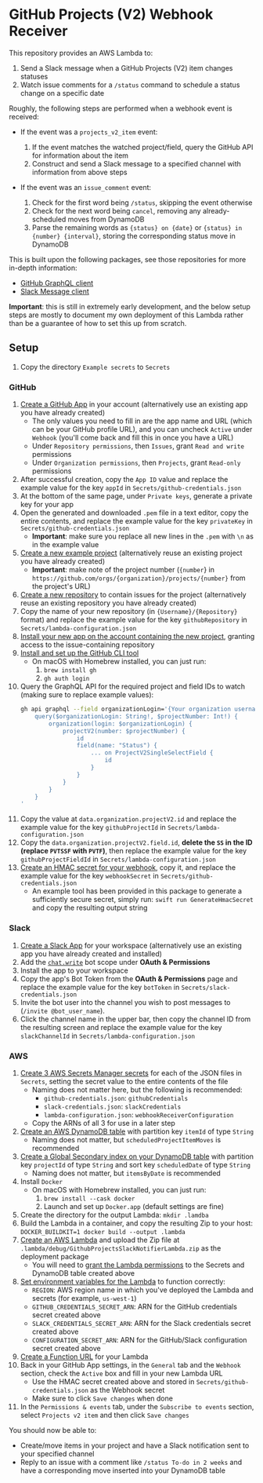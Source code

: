 # GitHub Projects (V2) Webhook Receiver #

This repository provides an AWS Lambda to:
1. Send a Slack message when a GitHub Projects (V2) item changes statuses
2. Watch issue comments for a `/status` command to schedule a status change on a specific date

Roughly, the following steps are performed when a webhook event is received:

- If the event was a `projects_v2_item` event:
	1. If the event matches the watched project/field, query the GitHub API for information about the item
	2. Construct and send a Slack message to a specified channel with information from above steps

- If the event was an `issue_comment` event:
	1. Check for the first word being `/status`, skipping the event otherwise
	2. Check for the next word being `cancel`, removing any already-scheduled moves from DynamoDB
	3. Parse the remaining words as `{status} on {date}` or `{status} in {number} {interval}`, storing the corresponding status move in DynamoDB

This is built upon the following packages, see those repositories for more in-depth information:
- [GitHub GraphQL client](https://github.com/MPLew-is/github-graphql-client)
- [Slack Message client](https://github.com/MPLew-is/slack-message-client)

**Important**: this is still in extremely early development, and the below setup steps are mostly to document my own deployment of this Lambda rather than be a guarantee of how to set this up from scratch.


## Setup ##

1. Copy the directory `Example secrets` to `Secrets`

### GitHub ###

1. [Create a GitHub App](https://docs.github.com/en/developers/apps/building-github-apps/creating-a-github-app) in your account (alternatively use an existing app you have already created)
	- The only values you need to fill in are the app name and URL (which can be your GitHub profile URL), and you can uncheck `Active` under `Webhook` (you'll come back and fill this in once you have a URL)
	- Under `Repository permissions`, then `Issues`, grant `Read and write` permissions
	- Under `Organization permissions`, then `Projects`, grant `Read-only` permissions
2. After successful creation, copy the `App ID` value and replace the example value for the key `appId` in `Secrets/github-credentials.json`
3. At the bottom of the same page, under `Private keys`, generate a private key for your app
4. Open the generated and downloaded `.pem` file in a text editor, copy the entire contents, and replace the example value for the key `privateKey` in `Secrets/github-credentials.json`
	- **Important**: make sure you replace all new lines in the `.pem` with `\n` as in the example value
5. [Create a new example project](https://docs.github.com/en/issues/trying-out-the-new-projects-experience/quickstart#creating-a-project) (alternatively reuse an existing project you have already created)
	- **Important**: make note of the project number (`{number`} in `https://github.com/orgs/{organization}/projects/{number}` from the project's URL)
6. [Create a new repository](https://github.com/new) to contain issues for the project (alternatively reuse an existing repository you have already created)
7. Copy the name of your new repository (in `{Username}/{Repository}` format) and replace the example value for the key `githubRepository` in `Secrets/lambda-configuration.json`
8. [Install your new app on the account containing the new project](https://docs.github.com/en/developers/apps/managing-github-apps/installing-github-apps#installing-your-private-github-app-on-your-repository), granting access to the issue-containing repository
9.  [Install and set up the GitHub CLI tool](https://cli.github.com/manual/)
	- On macOS with Homebrew installed, you can just run:
		1. `brew install gh`
		2. `gh auth login`
10. Query the GraphQL API for the required project and field IDs to watch (making sure to replace example values):
	```sh
	gh api graphql --field organizationLogin='{Your organization username}' --field projectNumber='{Your project number}' --raw-field query='
		query($organizationLogin: String!, $projectNumber: Int!) {
			organization(login: $organizationLogin) {
				projectV2(number: $projectNumber) {
					id
					field(name: "Status") {
						... on ProjectV2SingleSelectField {
							id
						}
					}
				}
			}
		}
	'
	```
11. Copy the value at `data.organization.projectV2.id` and replace the example value for the key `githubProjectId` in `Secrets/lambda-configuration.json`
12. Copy the `data.organization.projectV2.field.id`, **delete the `SS` in the ID (replace `PVTSSF` with `PVTF`)**, then replace the example value for the key `githubProjectFieldId` in `Secrets/lambda-configuration.json`
13. [Create an HMAC secret for your webhook](https://docs.github.com/en/developers/webhooks-and-events/webhooks/securing-your-webhooks#setting-your-secret-token), copy it, and replace the example value for the key `webhookSecret` in `Secrets/github-credentials.json`
	- An example tool has been provided in this package to generate a sufficiently secure secret, simply run: `swift run GenerateHmacSecret` and copy the resulting output string


### Slack ###

1. [Create a Slack App](https://api.slack.com/apps) for your workspace (alternatively use an existing app you have already created and installed)
2. Add the [`chat.write`](https://api.slack.com/scopes/chat:write) bot scope under **OAuth & Permissions**
3. Install the app to your workspace
4. Copy the app's Bot Token from the **OAuth & Permissions** page and replace the example value for the key `botToken` in `Secrets/slack-credentials.json`
5. Invite the bot user into the channel you wish to post messages to (`/invite @bot_user_name`).
6. Click the channel name in the upper bar, then copy the channel ID from the resulting screen and replace the example value for the key `slackChannelId` in `Secrets/lambda-configuration.json`


### AWS ###

1. [Create 3 AWS Secrets Manager secrets](https://docs.aws.amazon.com/secretsmanager/latest/userguide/hardcoded.html) for each of the JSON files in `Secrets`, setting the secret value to the entire contents of the file
	- Naming does not matter here, but the following is recommended:
		- `github-credentials.json`: `githubCredentials`
		- `slack-credentials.json`: `slackCredentials`
		- `lambda-configuration.json`: `webhookReceiverConfiguration`
	- Copy the ARNs of all 3 for use in a later step
2. [Create an AWS DynamoDB table](https://docs.aws.amazon.com/amazondynamodb/latest/developerguide/getting-started-step-1.html) with partition key `itemId` of type `String`
	- Naming does not matter, but `scheduledProjectItemMoves` is recommended
3. [Create a Global Secondary index on your DynamoDB table](https://docs.aws.amazon.com/amazondynamodb/latest/developerguide/getting-started-step-6.html) with partition key `projectId` of type `String` and sort key `scheduledDate` of type `String`
	- Naming does not matter, but `itemsByDate` is recommended
4. Install `Docker`
	- On macOS with Homebrew installed, you can just run:
		1. `brew install --cask docker`
		2. Launch and set up `Docker.app` (default settings are fine)
5. Create the directory for the output Lambda: `mkdir .lamdba`
6. Build the Lambda in a container, and copy the resulting Zip to your host: `DOCKER_BUILDKIT=1 docker build --output .lambda`
7. [Create an AWS Lambda](https://docs.aws.amazon.com/lambda/latest/dg/getting-started.html) and upload the Zip file at `.lambda/debug/GithubProjectsSlackNotifierLambda.zip` as the deployment package
	- You will need to [grant the Lambda permissions](https://docs.aws.amazon.com/lambda/latest/dg/lambda-permissions.html) to the Secrets and DynamoDB table created above
8. [Set environment variables for the Lambda](https://docs.aws.amazon.com/lambda/latest/dg/configuration-envvars.html) to function correctly:
	- `REGION`: AWS region name in which you've deployed the Lambda and secrets (for example, `us-west-1`)
	- `GITHUB_CREDENTIALS_SECRET_ARN`: ARN for the GitHub credentials secret created above
	- `SLACK_CREDENTIALS_SECRET_ARN`: ARN for the Slack credentials secret created above
	- `CONFIGURATION_SECRET_ARN`: ARN for the GitHub/Slack configuration secret created above
9. [Create a Function URL](https://docs.aws.amazon.com/lambda/latest/dg/urls-configuration.html) for your Lambda
10. Back in your GitHub App settings, in the `General` tab and the `Webhook` section, check the `Active` box and fill in your new Lambda URL
	- Use the HMAC secret created above and stored in `Secrets/github-credentials.json` as the Webhook secret
	- Make sure to click `Save changes` when done
11. In the `Permissions & events` tab, under the `Subscribe to events` section, select `Projects v2 item` and then click `Save changes`

You should now be able to:
- Create/move items in your project and have a Slack notification sent to your specified channel
- Reply to an issue with a comment like `/status To-do in 2 weeks` and have a corresponding move inserted into your DynamoDB table
